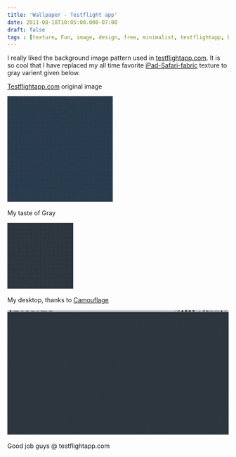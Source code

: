 ```yaml
---
title: 'Wallpaper - Testflight app'
date: 2011-08-18T10:05:00.000-07:00
draft: false
tags : [texture, Fun, image, design, free, minimalist, testflightapp, background, resource, wallpaper, inspiration]
---
```


I really liked the background image pattern used in [testflightapp.com](http://testflightapp.com/). It is so cool that I have replaced my all time favorite [iPad-Safari-fabric](http://dr-palaniraja.blogspot.com/2010/08/ipad-safari-background-texture.html) texture to gray varient given below.  
  

[Testflightapp.com](http://testflightapp.com/) original image
  

![](/assets/bg-grain.png)

My taste of Gray 

![](/assets/bg.png)

  
  

My desktop, thanks to [Camouflage](http://briksoftware.com/products/camouflage/index_camouflage1.php)

  

![](/assets/Screen-shot-2011-08-18-at-10.27.32-PM.png)

  
Good job guys @ testflightapp.com